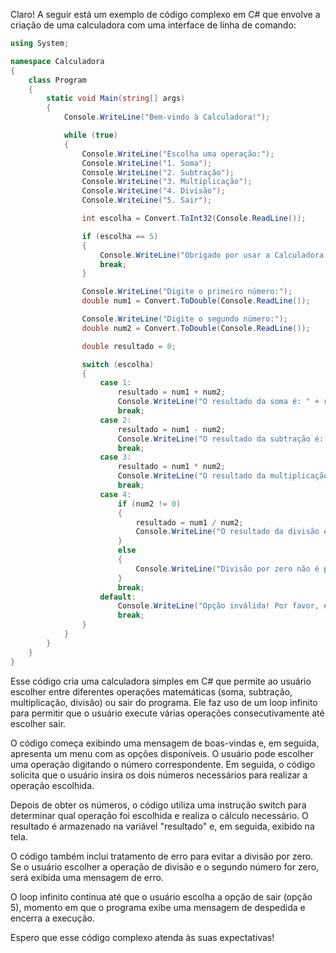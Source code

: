 Claro! A seguir está um exemplo de código complexo em C# que envolve a criação de uma calculadora com uma interface de linha de comando:

```csharp
using System;

namespace Calculadora
{
    class Program
    {
        static void Main(string[] args)
        {
            Console.WriteLine("Bem-vindo à Calculadora!");

            while (true)
            {
                Console.WriteLine("Escolha uma operação:");
                Console.WriteLine("1. Soma");
                Console.WriteLine("2. Subtração");
                Console.WriteLine("3. Multiplicação");
                Console.WriteLine("4. Divisão");
                Console.WriteLine("5. Sair");

                int escolha = Convert.ToInt32(Console.ReadLine());

                if (escolha == 5)
                {
                    Console.WriteLine("Obrigado por usar a Calculadora. Até mais!");
                    break;
                }

                Console.WriteLine("Digite o primeiro número:");
                double num1 = Convert.ToDouble(Console.ReadLine());

                Console.WriteLine("Digite o segundo número:");
                double num2 = Convert.ToDouble(Console.ReadLine());

                double resultado = 0;

                switch (escolha)
                {
                    case 1:
                        resultado = num1 + num2;
                        Console.WriteLine("O resultado da soma é: " + resultado);
                        break;
                    case 2:
                        resultado = num1 - num2;
                        Console.WriteLine("O resultado da subtração é: " + resultado);
                        break;
                    case 3:
                        resultado = num1 * num2;
                        Console.WriteLine("O resultado da multiplicação é: " + resultado);
                        break;
                    case 4:
                        if (num2 != 0)
                        {
                            resultado = num1 / num2;
                            Console.WriteLine("O resultado da divisão é: " + resultado);
                        }
                        else
                        {
                            Console.WriteLine("Divisão por zero não é permitida!");
                        }
                        break;
                    default:
                        Console.WriteLine("Opção inválida! Por favor, escolha uma operação válida.");
                        break;
                }
            }
        }
    }
}
```

Esse código cria uma calculadora simples em C# que permite ao usuário escolher entre diferentes operações matemáticas (soma, subtração, multiplicação, divisão) ou sair do programa. Ele faz uso de um loop infinito para permitir que o usuário execute várias operações consecutivamente até escolher sair.

O código começa exibindo uma mensagem de boas-vindas e, em seguida, apresenta um menu com as opções disponíveis. O usuário pode escolher uma operação digitando o número correspondente. Em seguida, o código solicita que o usuário insira os dois números necessários para realizar a operação escolhida.

Depois de obter os números, o código utiliza uma instrução switch para determinar qual operação foi escolhida e realiza o cálculo necessário. O resultado é armazenado na variável "resultado" e, em seguida, exibido na tela.

O código também inclui tratamento de erro para evitar a divisão por zero. Se o usuário escolher a operação de divisão e o segundo número for zero, será exibida uma mensagem de erro.

O loop infinito continua até que o usuário escolha a opção de sair (opção 5), momento em que o programa exibe uma mensagem de despedida e encerra a execução.

Espero que esse código complexo atenda às suas expectativas!